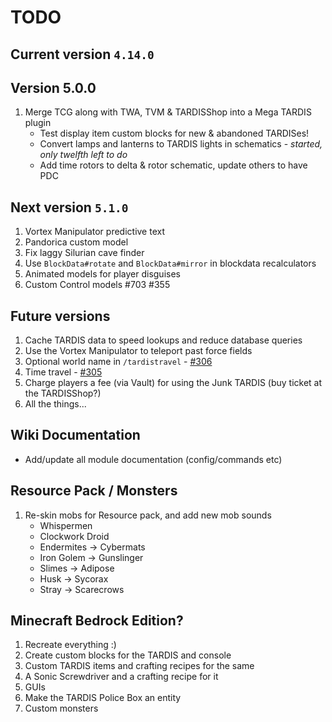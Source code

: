 # TODO

## Current version `4.14.0`

## Version 5.0.0

1. Merge TCG along with TWA, TVM & TARDISShop into a Mega TARDIS plugin
   - Test display item custom blocks for new & abandoned TARDISes!
   - Convert lamps and lanterns to TARDIS lights in schematics - _started, only twelfth left to do_
   - Add time rotors to delta & rotor schematic, update others to have PDC

## Next version `5.1.0`

1. Vortex Manipulator predictive text
2. Pandorica custom model
3. Fix laggy Silurian cave finder
4. Use `BlockData#rotate` and `BlockData#mirror` in blockdata recalculators
5. Animated models for player disguises
6. Custom Control models #703 #355

## Future versions

1. Cache TARDIS data to speed lookups and reduce database queries
2. Use the Vortex Manipulator to teleport past force fields
3. Optional world name in `/tardistravel` - [#306](https://github.com/eccentricdevotion/TARDIS/issues/306)
4. Time travel - [#305](https://github.com/eccentricdevotion/TARDIS/issues/305)
5. Charge players a fee (via Vault) for using the Junk TARDIS (buy ticket at the TARDISShop?)
6. All the things...

## Wiki Documentation

* Add/update all module documentation (config/commands etc)

## Resource Pack / Monsters

1. Re-skin mobs for Resource pack, and add new mob sounds
    * Whispermen
    * Clockwork Droid
    * Endermites -> Cybermats
    * Iron Golem -> Gunslinger
    * Slimes -> Adipose
    * Husk -> Sycorax
    * Stray -> Scarecrows

## Minecraft Bedrock Edition?

1. Recreate everything :)
2. Create custom blocks for the TARDIS and console
3. Custom TARDIS items and crafting recipes for the same
4. A Sonic Screwdriver and a crafting recipe for it
5. GUIs
6. Make the TARDIS Police Box an entity
7. Custom monsters
